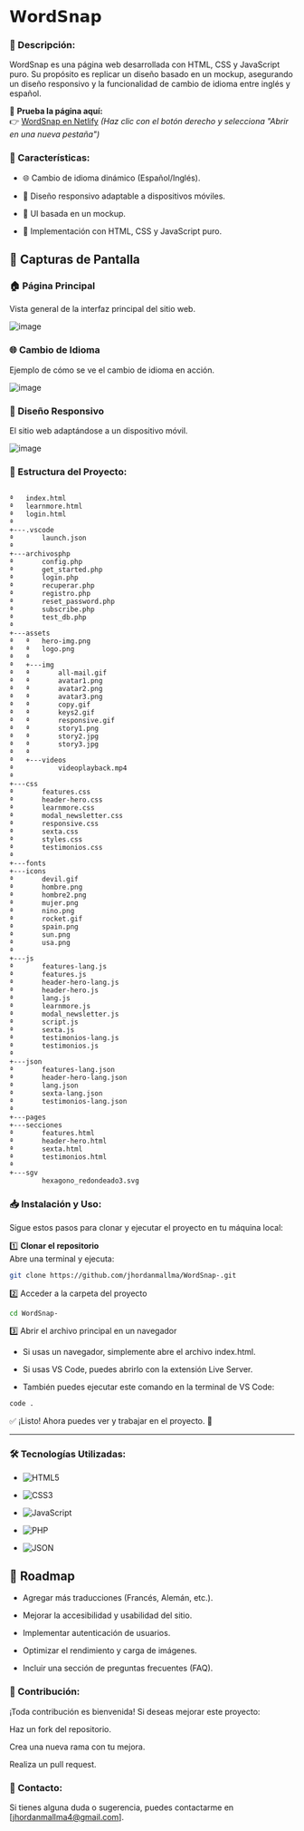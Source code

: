 # 𝗪𝗼𝗿𝗱𝗦𝗻𝗮𝗽

### 📌 Descripción:


WordSnap es una página web desarrollada con HTML, CSS y JavaScript puro. Su propósito es replicar un diseño basado en un mockup, asegurando un diseño responsivo y la funcionalidad de cambio de idioma entre inglés y español.

🔗 **Prueba la página aquí:**  
👉 [WordSnap en Netlify](https://67d0ee438044e8922234cc1c--spiffy-creponne-f2b6b3.netlify.app) _(Haz clic con el botón derecho y selecciona "Abrir en una nueva pestaña")_



### 🚀 Características:

- 🌐 Cambio de idioma dinámico (Español/Inglés).

- 📱 Diseño responsivo adaptable a dispositivos móviles.

- 🎨 UI basada en un mockup.

- 🔧 Implementación con HTML, CSS y JavaScript puro.

## 📸 Capturas de Pantalla  

### 🏠 Página Principal  
Vista general de la interfaz principal del sitio web.  

![image](https://github.com/user-attachments/assets/84c97855-97f1-4ddd-9514-70cc3fcf0cf9)  

### 🌐 Cambio de Idioma  
Ejemplo de cómo se ve el cambio de idioma en acción.  

![image](https://github.com/user-attachments/assets/5b69749d-9a8b-42fa-adef-ec1618c9308b)


### 📱 Diseño Responsivo  
El sitio web adaptándose a un dispositivo móvil.  

![image](https://github.com/user-attachments/assets/9d621653-76bf-4e87-9cbb-066d947d9c3f)
  


### 📂 Estructura del Proyecto:

```Listado de rutas de carpetas

ª   index.html
ª   learnmore.html
ª   login.html
ª   
+---.vscode
ª       launch.json
ª       
+---archivosphp
ª       config.php
ª       get_started.php
ª       login.php
ª       recuperar.php
ª       registro.php
ª       reset_password.php
ª       subscribe.php
ª       test_db.php
ª       
+---assets
ª   ª   hero-img.png
ª   ª   logo.png
ª   ª   
ª   +---img
ª   ª       all-mail.gif
ª   ª       avatar1.png
ª   ª       avatar2.png
ª   ª       avatar3.png
ª   ª       copy.gif
ª   ª       keys2.gif
ª   ª       responsive.gif
ª   ª       story1.png
ª   ª       story2.jpg
ª   ª       story3.jpg
ª   ª       
ª   +---videos
ª           videoplayback.mp4
ª           
+---css
ª       features.css
ª       header-hero.css
ª       learnmore.css
ª       modal_newsletter.css
ª       responsive.css
ª       sexta.css
ª       styles.css
ª       testimonios.css
ª       
+---fonts
+---icons
ª       devil.gif
ª       hombre.png
ª       hombre2.png
ª       mujer.png
ª       nino.png
ª       rocket.gif
ª       spain.png
ª       sun.png
ª       usa.png
ª       
+---js
ª       features-lang.js
ª       features.js
ª       header-hero-lang.js
ª       header-hero.js
ª       lang.js
ª       learnmore.js
ª       modal_newsletter.js
ª       script.js
ª       sexta.js
ª       testimonios-lang.js
ª       testimonios.js
ª       
+---json
ª       features-lang.json
ª       header-hero-lang.json
ª       lang.json
ª       sexta-lang.json
ª       testimonios-lang.json
ª       
+---pages
+---secciones
ª       features.html
ª       header-hero.html
ª       sexta.html
ª       testimonios.html
ª       
+---sgv
        hexagono_redondeado3.svg
```
        

### 📥 Instalación y Uso:  

Sigue estos pasos para clonar y ejecutar el proyecto en tu máquina local:  

1️⃣ **Clonar el repositorio**  
   Abre una terminal y ejecuta:  

   ```sh
   git clone https://github.com/jhordanmallma/WordSnap-.git
   ```
2️⃣ Acceder a la carpeta del proyecto

   ```sh
cd WordSnap-
   ```
3️⃣ Abrir el archivo principal en un navegador

- Si usas un navegador, simplemente abre el archivo index.html.

- Si usas VS Code, puedes abrirlo con la extensión Live Server.

- También puedes ejecutar este comando en la terminal de VS Code:

```sh
code .
```

✅ ¡Listo! Ahora puedes ver y trabajar en el proyecto. 🚀

***

### 🛠️ Tecnologías Utilizadas: 

- ![HTML5](https://img.shields.io/badge/HTML5-orange?style=for-the-badge&logo=html5&logoColor=white)
  
- ![CSS3](https://img.shields.io/badge/CSS3-blue?style=for-the-badge&logo=css3&logoColor=white)
  
- ![JavaScript](https://img.shields.io/badge/JavaScript-yellow?style=for-the-badge&logo=javascript&logoColor=white)
  
- ![PHP](https://img.shields.io/badge/PHP-777BB4?style=for-the-badge&logo=php&logoColor=white)
  
- ![JSON](https://img.shields.io/badge/JSON-000000?style=for-the-badge&logo=json&logoColor=white)


## 🚀 Roadmap  


-  Agregar más traducciones (Francés, Alemán, etc.).
      
-  Mejorar la accesibilidad y usabilidad del sitio.
      
-  Implementar autenticación de usuarios.
       
-  Optimizar el rendimiento y carga de imágenes.
      
-  Incluir una sección de preguntas frecuentes (FAQ). 



### 🤝 Contribución:

¡Toda contribución es bienvenida! Si deseas mejorar este proyecto:

Haz un fork del repositorio.

Crea una nueva rama con tu mejora.

Realiza un pull request.

### 📧 Contacto:

Si tienes alguna duda o sugerencia, puedes contactarme en [jhordanmallma4@gmail.com].
